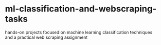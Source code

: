 # ml-classification-and-webscraping-tasks
hands-on projects focused on machine learning classification techniques and a practical web scraping assignment
